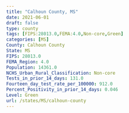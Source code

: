 ```yaml
---
title: "Calhoun County, MS"
date: 2021-06-01
draft: false
type: county
tags: [FIPS:28013.0,FEMA:4.0,Non-core,Green]
categories: [MS]
County: Calhoun County
State: MS
FIPS: 28013.0
FEMA_Region: 4.0
Population: 14361.0
NCHS_Urban_Rural_Classification: Non-core
Tests_in_prior_14_days: 131.0
Fourteen_day_test_rate_per_100000: 912.0
Percent_Positivity_in_prior_14_days: 0.046
Level: Green
url: /states/MS/calhoun-county
---
```



